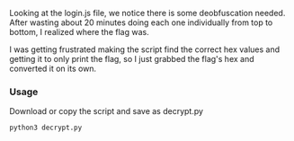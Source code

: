 Looking at the login.js file, we notice there is some deobfuscation needed.  After wasting about 20 minutes doing each one individually from top to bottom, I realized where the flag was.

I was getting frustrated making the script find the correct hex values and getting it to only print the flag, so I just grabbed the flag's hex and converted it on its own.

### Usage
Download or copy the script and save as decrypt.py
```
python3 decrypt.py
```
